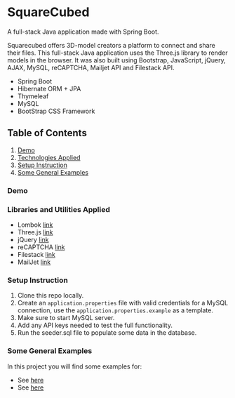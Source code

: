 # SquareCubed
A full-stack Java application made with Spring Boot.

Squarecubed offers 3D-model creators a platform to connect and share their files. This full-stack Java application uses the Three.js library to render models in the browser. It was also built using Bootstrap, JavaScript, jQuery, AJAX, MySQL, reCAPTCHA, Mailjet API and Filestack API.

- Spring Boot 
- Hibernate ORM + JPA
- Thymeleaf
- MySQL
- BootStrap CSS Framework

## Table of Contents
1. [Demo](https://github.com/codeup-capstone-3d-printing-club/capstone-3d-printing#demo)
2. [Technologies Applied](https://github.com/codeup-capstone-3d-printing-club/capstone-3d-printing#libraries-and-utilities-applied)
3. [Setup Instruction](https://github.com/codeup-capstone-3d-printing-club/capstone-3d-printing#setup-instruction)
4. [Some General Examples](https://github.com/codeup-capstone-3d-printing-club/capstone-3d-printing#some-general-examples)

### Demo

### Libraries and Utilities Applied

- Lombok [link](https://projectlombok.org/)
- Three.js [link](https://threejs.org/)
- jQuery [link](https://jquery.com/)
- reCAPTCHA [link](https://www.google.com/recaptcha/about/)
- Filestack [link](https://www.filestack.com/)
- MailJet [link](https://www.mailjet.com/)

### Setup Instruction

1. Clone this repo locally.
1. Create an `application.properties` file with valid credentials for a MySQL connection, use the `application.properties.example` as a template.
1. Make sure to start MySQL server.
1. Add any API keys needed to test the full functionality.
1. Run the seeder.sql file to populate some data in the database.

### Some General Examples

In this project you will find some examples for:
- See [here]()
- See [here]()
